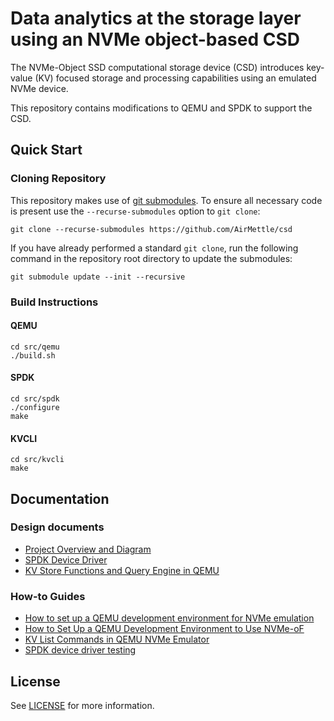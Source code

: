 # Data analytics at the storage layer using an NVMe object-based CSD

The NVMe-Object SSD computational storage device (CSD) introduces key-value (KV) focused storage and processing capabilities using an emulated NVMe device.

This repository contains modifications to QEMU and SPDK to support the CSD.

## Quick Start

### Cloning Repository

This repository makes use of [git submodules](https://git-scm.com/book/en/v2/Git-Tools-Submodules).
To ensure all necessary code is present use the `--recurse-submodules` option to `git clone`:

~~~{sh}
git clone --recurse-submodules https://github.com/AirMettle/csd
~~~

If you have already performed a standard `git clone`, run the following
command in the repository root directory to update the submodules:

~~~{sh}
git submodule update --init --recursive
~~~

### Build Instructions

#### QEMU

~~~{sh}
cd src/qemu
./build.sh
~~~

#### SPDK

~~~{sh}
cd src/spdk
./configure
make
~~~

#### KVCLI

~~~{sh}
cd src/kvcli
make
~~~

## Documentation

### Design documents

- [Project Overview and Diagram](/doc/design_overview.md)
- [SPDK Device Driver](/doc/design_spdk_driver.md)
- [KV Store Functions and Query Engine in QEMU](/doc/design_kv_store_functions_query_engine_qemu.md)

### How-to Guides

- [How to set up a QEMU development environment for NVMe emulation](/doc/setup_qemu_nvme.md)
- [How to Set Up a QEMU Development Environment to Use NVMe-oF](/doc/setup_nvmeof.md)
- [KV List Commands in QEMU NVMe Emulator](/doc/kv_list_command_reference.md)
- [SPDK device driver testing](/doc/spdk_driver_testing.md)

## License

See [LICENSE](/LICENSE.md) for more information.
